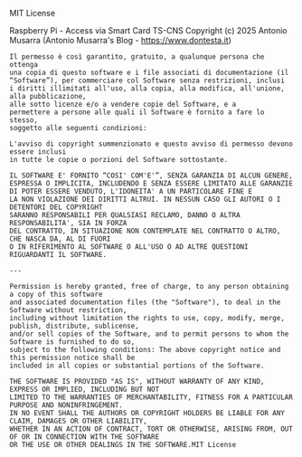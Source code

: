 MIT License

Raspberry Pi - Access via Smart Card TS-CNS
Copyright (c) 2025 Antonio Musarra (Antonio Musarra's Blog - https://www.dontesta.it)

    Il permesso è così garantito, gratuito, a qualunque persona che ottenga
    una copia di questo software e i file associati di documentazione (il
    “Software”), per commerciare col Software senza restrizioni, inclusi
    i diritti illimitati all'uso, alla copia, alla modifica, all'unione, alla pubblicazione,
    alle sotto licenze e/o a vendere copie del Software, e a
    permettere a persone alle quali il Software è fornito a fare lo stesso,
    soggetto alle seguenti condizioni:

    L'avviso di copyright summenzionato e questo avviso di permesso devono essere inclusi
    in tutte le copie o porzioni del Software sottostante.

    IL SOFTWARE E' FORNITO “COSI' COM'E'”, SENZA GARANZIA DI ALCUN GENERE,
    ESPRESSA O IMPLICITA, INCLUDENDO E SENZA ESSERE LIMITATO ALLE GARANZIE
    DI POTER ESSERE VENDUTO, L'IDONEITA' A UN PARTICOLARE FINE E
    LA NON VIOLAZIONE DEI DIRITTI ALTRUI. IN NESSUN CASO GLI AUTORI O I DETENTORI DEL COPYRIGHT
    SARANNO RESPONSABILI PER QUALSIASI RECLAMO, DANNO O ALTRA RESPONSABILITA', SIA IN FORZA
    DEL CONTRATTO, IN SITUAZIONE NON CONTEMPLATE NEL CONTRATTO O ALTRO, CHE NASCA DA, AL DI FUORI
    O IN RIFERIMENTO AL SOFTWARE O ALL'USO O AD ALTRE QUESTIONI RIGUARDANTI IL SOFTWARE.

    ---

    Permission is hereby granted, free of charge, to any person obtaining a copy of this software 
    and associated documentation files (the "Software"), to deal in the Software without restriction, 
    including without limitation the rights to use, copy, modify, merge, publish, distribute, sublicense, 
    and/or sell copies of the Software, and to permit persons to whom the Software is furnished to do so, 
    subject to the following conditions: The above copyright notice and this permission notice shall be 
    included in all copies or substantial portions of the Software.

    THE SOFTWARE IS PROVIDED "AS IS", WITHOUT WARRANTY OF ANY KIND, EXPRESS OR IMPLIED, INCLUDING BUT NOT 
    LIMITED TO THE WARRANTIES OF MERCHANTABILITY, FITNESS FOR A PARTICULAR PURPOSE AND NONINFRINGEMENT. 
    IN NO EVENT SHALL THE AUTHORS OR COPYRIGHT HOLDERS BE LIABLE FOR ANY CLAIM, DAMAGES OR OTHER LIABILITY,
    WHETHER IN AN ACTION OF CONTRACT, TORT OR OTHERWISE, ARISING FROM, OUT OF OR IN CONNECTION WITH THE SOFTWARE 
    OR THE USE OR OTHER DEALINGS IN THE SOFTWARE.MIT License